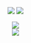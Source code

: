 <p align="center">
    <a href="https://discordapp.com/users/266801108578467846" target"blank_"><img src="https://img.shields.io/badge/Discord-111111?style=for-the-badge&logo=discord&logoColor=white" target="_blank"></a> 
    <a href="https://github.com/int-leet" target"blank_"><img src="https://img.shields.io/badge/GitHub%20-111111.svg?&style=for-the-badge&logo=github&logoColor=white"></a>
</p>


  <div align="center">
  <a href="https://discord.com/users/266801108578467846" target="_blank"></a>
  <img src="https://lanyard-profile-readme.vercel.app/api/266801108578467846?bg=111111"> 
   </div>

   <div align="center">
     <a href="https://github.com/int-leet/"></a>
        <img src="https://github-readme-streak-stats.herokuapp.com?user=int-leet&hide_border=true&background=111111&currStreakLabel=FFFFFF&sideLabels=FFFFFF&currStreakNum=FFFFFF&dates=FFFFFF&sideNums=FFFFFF&fire=FFFFFF&ring=FFFFFF&stroke=FFFFFFFF)](https://git.io/streak-stats" />
  </div>
